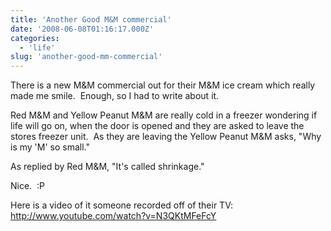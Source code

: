 ```yaml
---
title: 'Another Good M&M commercial'
date: '2008-06-08T01:16:17.000Z'
categories:
  - 'life'
slug: 'another-good-mm-commercial'
---
```


There is a new M&M commercial out for their M&M ice cream which really made me smile.  Enough, so I had to write about it.

Red M&M and Yellow Peanut M&M are really cold in a freezer wondering if life will go on, when the door is opened and they are asked to leave the stores freezer unit.  As they are leaving the Yellow Peanut M&M asks, "Why is my 'M' so small."

As replied by Red M&M, "It's called shrinkage."

Nice.  :P

Here is a video of it someone recorded off of their TV: http://www.youtube.com/watch?v=N3QKtMFeFcY
